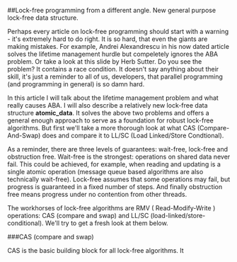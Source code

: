 
##Lock-free programming from a different angle. New general purpose lock-free data structure.

  Perhaps every article on lock-free programming should start with a warning - it's extremely
  hard to do right. It is so hard, that even the giants are making mistakes. For example,
  Andrei Alexandrescu in his now dated article solves the lifetime management hurdle but
  compeletely ignores the ABA problem. Or take a look at this slide by Herb Sutter. Do you
  see the problem? It contains a race condition. It doesn't say anything about their
  skill, it's just a reminder to all of us, developers, that parallel programming (and
  programming in general) is so damn hard. 
  
  In this article I will talk about the lifetime management problem and what really causes ABA. 
  I will also describe a relatively new lock-free data structure **atomic_data**. It solves 
  the above two problems and offers a general enough approach to serve as a foundation for robust 
  lock-free algorithms. But first we'll take a more thorough look at what CAS (Compare-And-Swap) 
  does and compare it to LL/SC (Load Linked/Store Condtional).


  As a reminder, there are three levels of guarantees: wait-free, lock-free and obstruction
  free. Wait-free is the strongest: operations on shared data never fail. This could be 
  achieved, for example, when reading and updating is a single atomic operation (message 
  queue based algorithms are also technically wait-free). Lock-free assumes that some 
  operations may fail, but progress is guaranteed in a fixed number of steps. And finally 
  obstruction free means progress under no contention from other threads.

  The workhorses of lock-free algorithms are RMV ( Read-Modify-Write ) operations: 
  CAS (compare and swap) and LL/SC (load-linked/store-conditional). We'll try to get a fresh
  look at them below.


###CAS (compare and swap)

  CAS is the basic building block for all lock-free algorithms. It 



